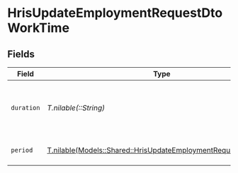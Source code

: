 # HrisUpdateEmploymentRequestDtoWorkTime


## Fields

| Field                                                                                                                          | Type                                                                                                                           | Required                                                                                                                       | Description                                                                                                                    | Example                                                                                                                        |
| ------------------------------------------------------------------------------------------------------------------------------ | ------------------------------------------------------------------------------------------------------------------------------ | ------------------------------------------------------------------------------------------------------------------------------ | ------------------------------------------------------------------------------------------------------------------------------ | ------------------------------------------------------------------------------------------------------------------------------ |
| `duration`                                                                                                                     | *T.nilable(::String)*                                                                                                          | :heavy_minus_sign:                                                                                                             | The work time duration in ISO 8601 duration format                                                                             | P0Y0M0DT8H0M0S                                                                                                                 |
| `period`                                                                                                                       | [T.nilable(Models::Shared::HrisUpdateEmploymentRequestDtoPeriod)](../../models/shared/hrisupdateemploymentrequestdtoperiod.md) | :heavy_minus_sign:                                                                                                             | The period of the work time                                                                                                    | month                                                                                                                          |